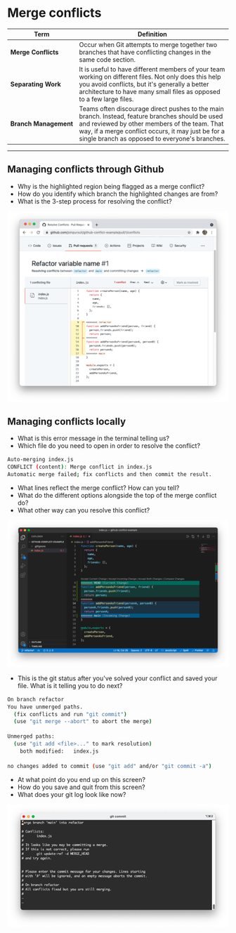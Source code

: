 # Merge conflicts

| Term | Definition |
| ---- | ---------- |
| __Merge&nbsp;Conflicts__ |  Occur when Git attempts to merge together two branches that have conflicting changes in the same code section. |
| __Separating&nbsp;Work__ | It is useful to have different members of your team working on different files. Not only does this help you avoid conflicts, but it's generally a better architecture to have many small files as opposed to a few large files. |
| __Branch&nbsp;Management__ | Teams often discourage direct pushes to the main branch. Instead, feature branches should be used and reviewed by other members of the team. That way, if a merge conflict occurs, it may just be for a single branch as opposed to everyone's branches. |

---

## Managing conflicts through Github

- Why is the highlighted region being flagged as a merge conflict?
- How do you identify which branch the highlighted changes are from?
- What is the 3-step process for resolving the conflict?

![](./images/github-conflict-resolution.png)

## Managing conflicts locally

- What is this error message in the terminal telling us?
- Which file do you need to open in order to resolve the conflict?

```bash
Auto-merging index.js
CONFLICT (content): Merge conflict in index.js
Automatic merge failed; fix conflicts and then commit the result.
```

- What lines reflect the merge conflict? How can you tell?
- What do the different options alongside the top of the merge conflict do?
- What other way can you resolve this conflict?

![](./images/vscode-conflict.png)

- This is the git status after you've solved your conflict and saved your file. What is it telling you to do next?

```bash
On branch refactor
You have unmerged paths.
  (fix conflicts and run "git commit")
  (use "git merge --abort" to abort the merge)

Unmerged paths:
  (use "git add <file>..." to mark resolution)
	both modified:   index.js

no changes added to commit (use "git add" and/or "git commit -a")
```

- At what point do you end up on this screen?
- How do you save and quit from this screen?
- What does your git log look like now?

![](./images/vi-resolution.png)